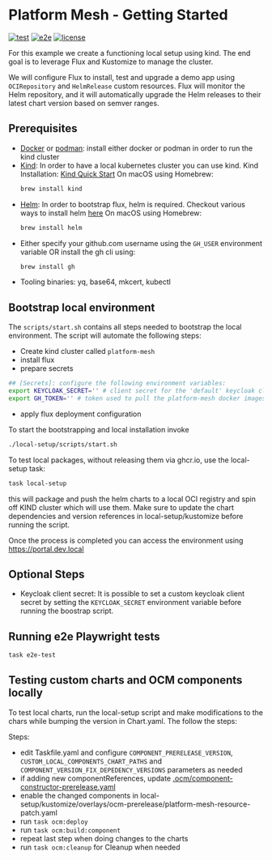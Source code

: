 # Platform Mesh - Getting Started

[![test](https://github.com/fluxcd/flux2-kustomize-helm-example/workflows/test/badge.svg)](https://github.com/fluxcd/flux2-kustomize-helm-example/actions)
[![e2e](https://github.com/fluxcd/flux2-kustomize-helm-example/workflows/e2e/badge.svg)](https://github.com/fluxcd/flux2-kustomize-helm-example/actions)
[![license](https://img.shields.io/github/license/fluxcd/flux2-kustomize-helm-example.svg)](https://github.com/fluxcd/flux2-kustomize-helm-example/blob/main/LICENSE)

For this example we create a functioning local setup using kind.
The end goal is to leverage Flux and Kustomize to manage the cluster.

We will configure Flux to install, test and upgrade a demo app using
`OCIRepository` and `HelmRelease` custom resources.
Flux will monitor the Helm repository, and it will automatically
upgrade the Helm releases to their latest chart version based on semver ranges.

## Prerequisites

- [Docker](https://www.docker.com) or [podman](https://podman.io): install either docker or podman in order to run the kind cluster
- [Kind](https://kind.sigs.k8s.io/): In order to have a local kubernetes cluster you can use kind. Kind Installation: [Kind Quick Start](https://kind.sigs.k8s.io/docs/user/quick-start/)
  On macOS using Homebrew:
  ```sh
  brew install kind
  ```
- [Helm](https://helm.sh/): In order to bootstrap flux, helm is required. Checkout various ways to install helm [here](https://helm.sh/docs/intro/install/)
  On macOS using Homebrew:
  ```sh
  brew install helm
  ```
- Either specify your github.com username using the `GH_USER` environment variable OR install the gh cli using:
    ```sh
    brew install gh
    ```
- Tooling binaries: yq, base64, mkcert, kubectl

## Bootstrap local environment

The `scripts/start.sh` contains all steps needed to bootstrap the local environment. The script will automate the following steps:
- Create kind cluster called `platform-mesh`
- install flux
- prepare secrets

```sh
## [Secrets]: configure the following environment variables:
export KEYCLOAK_SECRET='' # client secret for the 'default' keycloak client
export GH_TOKEN='' # token used to pull the platform-mesh docker images
```
- apply flux deployment configuration

To start the bootstrapping and local installation invoke
```sh
./local-setup/scripts/start.sh
```

To test local packages, without releasing them via ghcr.io, use the local-setup task:
```sh
task local-setup
```
this will package and push the helm charts to a local OCI registry and spin off KIND cluster which will use them. Make sure to update the chart dependencies and version references in local-setup/kustomize before running the script.

Once the process is completed you can access the environment using https://portal.dev.local

## Optional Steps

- Keycloak client secret: It is possible to set a custom keycloak client secret by setting the `KEYCLOAK_SECRET` environment variable before running the boostrap script.

## Running e2e Playwright tests
```sh
task e2e-test
```

## Testing custom charts and OCM components locally

To test local charts, run the local-setup script and make modifications to the chars while bumping the version in Chart.yaml. The follow the steps:

Steps:
- edit Taskfile.yaml and configure `COMPONENT_PRERELEASE_VERSION`, `CUSTOM_LOCAL_COMPONENTS_CHART_PATHS` and `COMPONENT_VERSION_FIX_DEPEDENCY_VERSIONS` parameters as needed
- if adding new componentReferences, update [.ocm/component-constructor-prerelease.yaml](.ocm/component-constructor-prerelease.yaml)
- enable the changed components in local-setup/kustomize/overlays/ocm-prerelease/platform-mesh-resource-patch.yaml
- run `task ocm:deploy`
- run `task ocm:build:component`
- repeat last step when doing changes to the charts
- run `task ocm:cleanup` for Cleanup when needed
